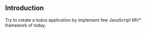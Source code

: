 ## Introduction

Try to create a todos application by implement few JavaScript MV* framework of today.
